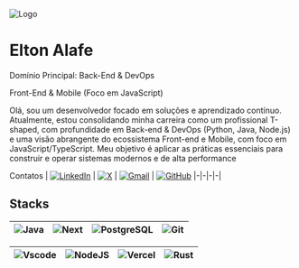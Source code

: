 

![Logo]()


# Elton Alafe
Domínio Principal: Back-End & DevOps  

Front-End & Mobile (Foco em JavaScript)

Olá, sou um desenvolvedor focado em soluções e aprendizado contínuo. Atualmente, estou consolidando minha carreira como um profissional T-shaped, com profundidade em Back-end & DevOps (Python, Java, Node.js) e uma visão abrangente do ecossistema Front-end e Mobile, com foco em JavaScript/TypeScript. Meu objetivo é aplicar as práticas essenciais para construir e operar sistemas modernos e de alta performance

Contatos
| [![LinkedIn](https://img.shields.io/badge/LinkedIn-0077B5?style=for-the-badge&logo=linkedin&logoColor=white)](https://www.linkedin.com/in/elton-alafe-7310891a6) | [![X](https://img.shields.io/badge/X-000?style=for-the-badge&logo=x)](https://twitter.com/EltonAlafe) | [![Gmail](https://img.shields.io/badge/Gmail-333333?style=for-the-badge&logo=gmail&logoColor=red)](mailto:eltonalafe@gmail.com) | [![GitHub](https://img.shields.io/badge/GitHub-100000?style=for-the-badge&logo=github&logoColor=white)](https://github.com/eltonalafe)
|-|-|-|-|

## Stacks

| ![Java](https://img.shields.io/badge/java-%23ED8B00.svg?style=for-the-badge&logo=openjdk&logoColor=white) |  ![Next](https://img.shields.io/badge/Next-black?style=for-the-badge&logo=next.js&logoColor=white) | ![PostgreSQL](https://img.shields.io/badge/PostgreSQL-000?style=for-the-badge&logo=postgresql) | ![Git](https://img.shields.io/badge/GIT-E44C30?style=for-the-badge&logo=git&logoColor=white) |
|-|-|-|-|

| ![Vscode](https://img.shields.io/badge/Vscode-007ACC?style=for-the-badge&logo=visual-studio-code&logoColor=white) | ![NodeJS](https://img.shields.io/badge/node.js-6DA55F?style=for-the-badge&logo=node.js&logoColor=white) | ![Vercel](https://img.shields.io/badge/vercel-%23000000.svg?style=for-the-badge&logo=vercel&logoColor=white) | ![Rust](https://img.shields.io/badge/rust-%23000000.svg?style=for-the-badge&logo=rust&logoColor=white) |
|-|-|-|-|
